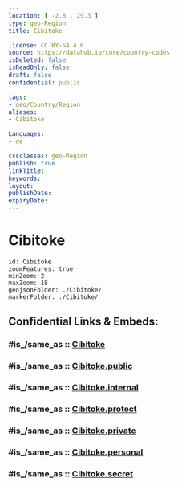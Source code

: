 ```yaml
---
location: [ -2.8 , 29.3 ] 
type: geo-Region
title: Cibitoke

license: CC BY-SA 4.0
source: https://datahub.io/core/country-codes
isDeleted: false
isReadOnly: false
draft: false
confidential: public

tags:
- geo/Country/Region
aliases:
- Cibitoke

Languages:
- de

cssclasses: geo-Region
publish: true
linkTitle: 
keywords: 
layout: 
publishDate: 
expiryDate: 
---
```


# Cibitoke

```leaflet
id: Cibitoke
zoomFeatures: true 
minZoom: 2 
maxZoom: 18
geojsonFolder: ./Cibitoke/
markerFolder: ./Cibitoke/
```


## Confidential Links & Embeds: 

### #is_/same_as :: [Cibitoke](/_Standards/Earth/Continent/Africa/Africa~Central/Burundi/Provinces~Burundi/Cibitoke.md) 

### #is_/same_as :: [Cibitoke.public](/_public/Earth/Continent/Africa/Africa~Central/Burundi/Provinces~Burundi/Cibitoke.public.md) 

### #is_/same_as :: [Cibitoke.internal](/_internal/Earth/Continent/Africa/Africa~Central/Burundi/Provinces~Burundi/Cibitoke.internal.md) 

### #is_/same_as :: [Cibitoke.protect](/_protect/Earth/Continent/Africa/Africa~Central/Burundi/Provinces~Burundi/Cibitoke.protect.md) 

### #is_/same_as :: [Cibitoke.private](/_private/Earth/Continent/Africa/Africa~Central/Burundi/Provinces~Burundi/Cibitoke.private.md) 

### #is_/same_as :: [Cibitoke.personal](/_personal/Earth/Continent/Africa/Africa~Central/Burundi/Provinces~Burundi/Cibitoke.personal.md) 

### #is_/same_as :: [Cibitoke.secret](/_secret/Earth/Continent/Africa/Africa~Central/Burundi/Provinces~Burundi/Cibitoke.secret.md)

